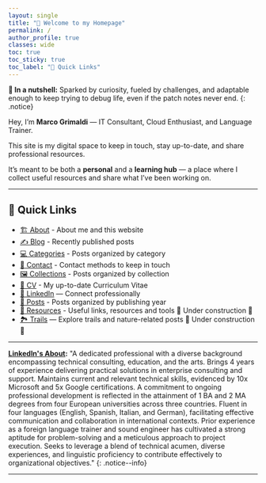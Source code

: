 ```yaml
---
layout: single
title: "👋 Welcome to my Homepage"
permalink: /
author_profile: true
classes: wide
toc: true
toc_sticky: true
toc_label: "🔗 Quick Links"
---
```


**🥜 In a nutshell:** Sparked by curiosity, fueled by challenges, and adaptable enough to keep trying to debug life, even if the patch notes never end.
{: .notice}

Hey, I’m **Marco Grimaldi** — IT Consultant, Cloud Enthusiast, and Language Trainer.  

This site is my digital space to keep in touch, stay up-to-date, and share professional resources.

It’s meant to be both a **personal** and a **learning hub** — a place where I collect useful resources and share what I’ve been working on.

---

## 🔗 Quick Links

- [🏗️ About](/about/) - About me and this website
- [✍️ Blog](/blog/) - Recently published posts
- [💻 Categories](/categories/) - Posts organized by category
- [📲 Contact](/contact/) - Contact methods to keep in touch
- [🖼️ Collections](/collections/) - Posts organized by collection
- [📃 CV](/cv/) - My up-to-date Curriculum Vitae
- [💼 LinkedIn](https://www.linkedin.com/in/marco-grimaldi29/) — Connect professionally  
- [📰 Posts](/posts/) - Posts organized by publishing year
- [🧰 Resources](/resources/) - Useful links, resources and tools 🚧 Under construction 🚧
- [🏞 Trails](/trails/) — Explore trails and nature-related posts 🚧 Under construction 🚧

---

**[LinkedIn's About](https://www.linkedin.com/in/marco-grimaldi29/):** "A dedicated professional with a diverse background encompassing technical consulting, education, and the arts. Brings 4 years of experience delivering practical solutions in enterprise consulting and support. Maintains current and relevant technical skills, evidenced by 10x Microsoft and 5x Google certifications. A commitment to ongoing professional development is reflected in the attainment of 1 BA and 2 MA degrees from four European universities across three countries. Fluent in four languages (English, Spanish, Italian, and German), facilitating effective communication and collaboration in international contexts. Prior experience as a foreign language trainer and sound engineer has cultivated a strong aptitude for problem-solving and a meticulous approach to project execution. Seeks to leverage a blend of technical acumen, diverse experiences, and linguistic proficiency to contribute effectively to organizational objectives."
{: .notice--info}

---

